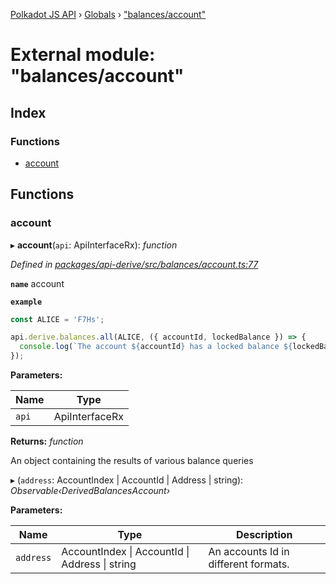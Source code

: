 [Polkadot JS API](../README.md) › [Globals](../globals.md) › ["balances/account"](_balances_account_.md)

# External module: "balances/account"

## Index

### Functions

* [account](_balances_account_.md#account)

## Functions

###  account

▸ **account**(`api`: ApiInterfaceRx): *function*

*Defined in [packages/api-derive/src/balances/account.ts:77](https://github.com/polkadot-js/api/blob/6581d779c7/packages/api-derive/src/balances/account.ts#L77)*

**`name`** account

**`example`** 
<BR>

```javascript
const ALICE = 'F7Hs';

api.derive.balances.all(ALICE, ({ accountId, lockedBalance }) => {
  console.log(`The account ${accountId} has a locked balance ${lockedBalance} units.`);
});
```

**Parameters:**

Name | Type |
------ | ------ |
`api` | ApiInterfaceRx |

**Returns:** *function*

An object containing the results of various balance queries

▸ (`address`: AccountIndex | AccountId | Address | string): *Observable‹DerivedBalancesAccount›*

**Parameters:**

Name | Type | Description |
------ | ------ | ------ |
`address` | AccountIndex &#124; AccountId &#124; Address &#124; string | An accounts Id in different formats. |
